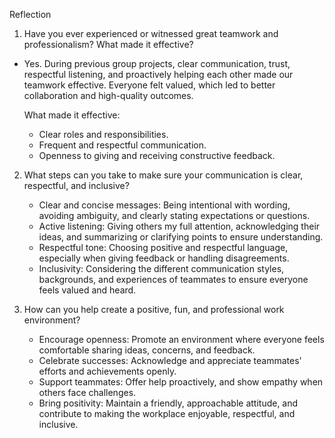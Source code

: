  Reflection
1. Have you ever experienced or witnessed great teamwork and professionalism? What made it effective?
  - Yes. During previous group projects, clear communication, trust, respectful listening, and proactively helping each other made our teamwork effective. Everyone felt valued, which led to better collaboration and high-quality outcomes.
    
    What made it effective:
      - Clear roles and responsibilities.
      - Frequent and respectful communication.
      - Openness to giving and receiving constructive feedback.

2. What steps can you take to make sure your communication is clear, respectful, and inclusive?
    - Clear and concise messages: Being intentional with wording, avoiding ambiguity, and clearly stating expectations or questions.
    - Active listening: Giving others my full attention, acknowledging their ideas, and summarizing or clarifying points to ensure understanding.
    - Respectful tone: Choosing positive and respectful language, especially when giving feedback or handling disagreements.
    - Inclusivity: Considering the different communication styles, backgrounds, and experiences of teammates to ensure everyone feels valued and heard.

3. How can you help create a positive, fun, and professional work environment?
    - Encourage openness: Promote an environment where everyone feels comfortable sharing ideas, concerns, and feedback.
    - Celebrate successes: Acknowledge and appreciate teammates' efforts and achievements openly.
    - Support teammates: Offer help proactively, and show empathy when others face challenges.  
    - Bring positivity: Maintain a friendly, approachable attitude, and contribute to making the workplace enjoyable, respectful, and inclusive.

